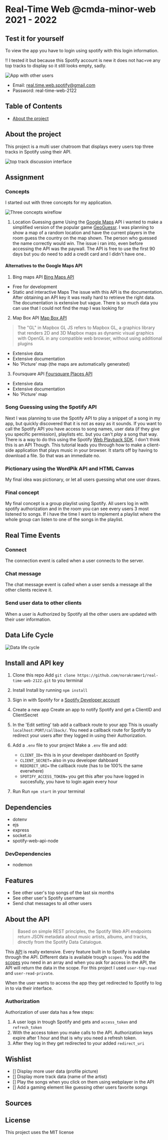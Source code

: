 # Real-Time Web @cmda-minor-web 2021 - 2022

## Test it for yourself
To view the app you have to login using spotify with this login information. 

!! I tested it but because this Spotify account is new it does not hac=ve any top tracks to display so it still looks empty, sadly.

![App with other users](https://github.com/norakramer1/real-time-web-2122/blob/main/public/images/other-users.png)

- Email: real.time.web.spotify@gmail.com
- Password: real-time-web-2122

## Table of Contents
- [About the project](#about-the-project)

## About the project
This project is a multi user chatroom that displays every users top three tracks in Spotify using their API.

![top track discussion interface](https://github.com/norakramer1/real-time-web-2122/blob/main/public/images/spotify-interface.png)
## Assignment
### Concepts
I started out with three concepts for my application.

![Three concepts wireflow](https://github.com/norakramer1/real-time-web-2122/blob/main/public/images/wireframes-concept-rtw.jpg)

1. Location Guessing game
Using the [Google Maps](https://developers.google.com/maps) API i wanted to make a simplified version of the popular game [GeoGuessr](https://www.geoguessr.com/). I was planning to show a map of a random location and have the current players in the room guess the country on the map shown. The person who guessed the name correctly would win. The issue i ran into, even before accessing the API was the paywall. The API is free to use the first 90 days but you do need to add a credit card and I didn't have one..

#### Alternatives to the Google Maps API

1. Bing maps API
[Bing Maps API](https://www.microsoft.com/en-us/maps/choose-your-bing-maps-api)

- Free for development
- Static and interactive Maps
The issue with this API is the documentation. After obtaining an API key it was really hard to retrieve the right data. The documentation is extensive but vague. There is so much data you can use that I could not find the map I was looking for

2. Map Box API
[Map Box API](https://www.mapbox.com/)
> The "GL" in Mapbox GL JS refers to Mapbox GL, a graphics library that renders 2D and 3D Mapbox maps as dynamic visual graphics with OpenGL in any compatible web browser, without using additional plugins

- Extensive data
- Extensive documentation
- No 'Picture' map (the maps are automatically generated)

3. Foursquare API
[Foursquare Places API](https://developer.foursquare.com/docs)

- Extensive data
- Extensive documentation
- No 'Picture' map

### Song Guessing using the Spotify API
Next I was planning to use the Spotify API to play a snippet of a song in my app, but quickly discovered that it is not as easy as it sounds. If you want to call the Spotify API you have access to song names, user data (if they give you specific permission), playlists etc. but you can't *play* a song that way. There is a way to do this using the Spotify [Web Playback SDK](https://developer.spotify.com/documentation/web-playback-sdk/quick-start/#listening-through-the-sdk). I don't think this is an API Though. This tutorial leads you through how to make a client-side application that plays music in your browser. It starts off by having to download a file. So that was an immediate no.

### Pictionary using the WordPik API and HTML Canvas
My final idea was pictionary, or let all users guessing what one user draws. 

### Final concept
My final concept is a group playlist using Spotify. All users log in with spotify authorization and in the room you can see every users 3 most listened to songs. If i have the time I want to implement a playlist where the whole group can listen to one of the songs in the playlist.

## Real Time Events
### Connect
The connection event is called when a user connects to the server.

### Chat message
The chat message event is called when a user sends a message all the other clients recieve it.

### Send user data to other clients
When a user is Authorized by Spotify all the other users are updated with their user information.

## Data Life Cycle
![Data life cycle](https://github.com/norakramer1/real-time-web-2122/blob/main/public/images/data-life-cycle.jpeg)

## Install and API key
1. Clone this repo
Add `git clone https://github.com/norakramer1/real-time-web-2122.git` to you terminal

2. Install
Install by running `npm install`

3. Sign in with Spotify for a [Spotify Developer account](https://developer.spotify.com/)

4. Create a new app
Create an app to notify Spotify and get a ClientID and ClientSecret

5. In the 'Edit setting' tab add a callback route to your app
This is usually `localhost:PORT/callback/`. You need a callback route for Spotify to redirect your users after they logged in using their Authorization.

6. Add a `.env` file to your project
Make a `.env` file and add:
    - `CLIENT_ID=` this is in your developer dashboard on Spotify
    - `CLIENT_SECRET=` also in you developer dahboard
    - `REDIRECT_URI=` the callback route (has to be 100% the same everwhere)
    - `SPOTIFY_ACCESS_TOKEN=` you get this after you have logged in succesfully, you have to login again every hour

7. Run
Run `npm start` in your terminal

## Dependencies
 - dotenv
 - ejs
 - express
 - socket.io
 - spotify-web-api-node

 ### DevDependencies
  - nodemon

## Features
- See other user's top songs of the last six months
- See other user's Spotify username
- Send chat messages to all other users

## About the API
> Based on simple REST principles, the Spotify Web API endpoints return JSON metadata about music artists, albums, and tracks, directly from the Spotify Data Catalogue.

This [API](https://developer.spotify.com/documentation/web-api/quick-start/) is really extensive. Every feature built in to Spotify is availabe through the API. Different data is available trough `scopes`. You add the [scopes](https://developer.spotify.com/documentation/general/guides/authorization/scopes/) you need in an array and when you ask for access in the API, the API will return the data in the scope. For this project I used `user-top-read` and `user-read-private`. 

When the user wants to access the app they get redirected to Spotify to log in to via their interface. 

### Authorization
Authorization of user data has a few steps:

1. A user logs in trough Spotify and gets and `access_token` and `refresh_token`
2. With the access token you make calls to the API. Authorization keys expire after 1 hour and that is why you need a refresh token. 
3. After they log in they get redirected to your added `redirect_uri`

## Wishlist
- [] Display more user data (profile picture)
- [] Display more track data (name of the artist)
- [] Play the songs when you click on them using webplayer in the API
- [] Add a gaming element like guessing other users favorite songs

## Sources


## License 
This project uses the MIT license

